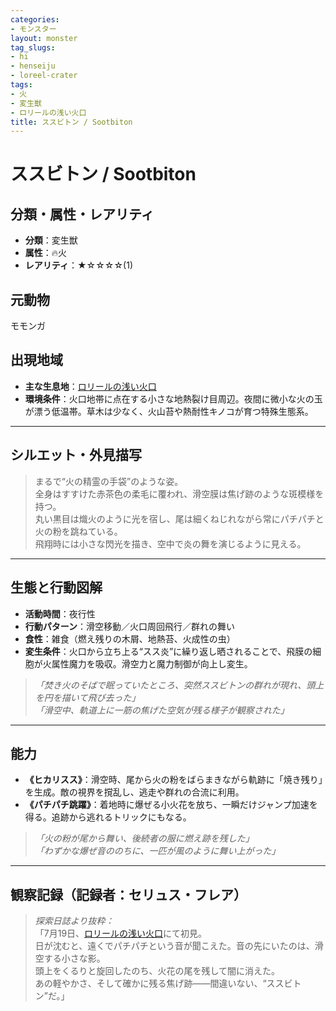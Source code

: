```yaml
---
categories:
- モンスター
layout: monster
tag_slugs:
- hi
- henseiju
- loreel-crater
tags:
- 火
- 変生獣
- ロリールの浅い火口
title: ススビトン / Sootbiton
---
```


# ススビトン / Sootbiton

## 分類・属性・レアリティ

* **分類**：変生獣  
* **属性**：🔥火  
* **レアリティ**：★☆☆☆☆(1)

## 元動物

モモンガ

## 出現地域

* **主な生息地**：[ロリールの浅い火口](../place/loreel_crater.md)  
* **環境条件**：火口地帯に点在する小さな地熱裂け目周辺。夜間に微小な火の玉が漂う低温帯。草木は少なく、火山苔や熱耐性キノコが育つ特殊生態系。

---

## シルエット・外見描写

> まるで“火の精霊の手袋”のような姿。  
> 全身はすすけた赤茶色の柔毛に覆われ、滑空膜は焦げ跡のような斑模様を持つ。  
> 丸い黒目は熾火のように光を宿し、尾は細くねじれながら常にパチパチと火の粉を跳ねている。  
> 飛翔時には小さな閃光を描き、空中で炎の舞を演じるように見える。

---

## 生態と行動図解

* **活動時間**：夜行性  
* **行動パターン**：滑空移動／火口周回飛行／群れの舞い  
* **食性**：雑食（燃え残りの木屑、地熱苔、火成性の虫）  
* **変生条件**：火口から立ち上る“スス炎”に繰り返し晒されることで、飛膜の細胞が火属性魔力を吸収。滑空力と魔力制御が向上し変生。

> *「焚き火のそばで眠っていたところ、突然ススビトンの群れが現れ、頭上を円を描いて飛び去った」*  
> *「滑空中、軌道上に一筋の焦げた空気が残る様子が観察された」*

---

## 能力

* **《ヒカリスス》**：滑空時、尾から火の粉をばらまきながら軌跡に「焼き残り」を生成。敵の視界を撹乱し、逃走や群れの合流に利用。  
* **《パチパチ跳躍》**：着地時に爆ぜる小火花を放ち、一瞬だけジャンプ加速を得る。追跡から逃れるトリックにもなる。

> *「火の粉が尾から舞い、後続者の服に燃え跡を残した」*  
> *「わずかな爆ぜ音ののちに、一匹が風のように舞い上がった」*

---

## 観察記録（記録者：セリュス・フレア）

> *探索日誌より抜粋：*  
> 「7月19日、[ロリールの浅い火口](../place/loreel_crater.md)にて初見。  
> 日が沈むと、遠くでパチパチという音が聞こえた。音の先にいたのは、滑空する小さな影。  
> 頭上をくるりと旋回したのち、火花の尾を残して闇に消えた。  
> あの軽やかさ、そして確かに残る焦げ跡――間違いない、“ススビトン”だ。」